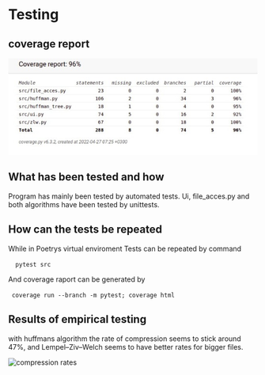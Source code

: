 # Testing

## coverage report

![test coverage](coverage6.jpeg)

## What has been tested and how

Program has mainly been tested by automated tests.
Ui, file_acces.py and both algorithms have been tested by unittests.

## How can the tests be repeated

While in Poetrys virtual enviroment
Tests can be repeated by command

````  pytest src````

And coverage raport can be generated by

```` coverage run --branch -m pytest; coverage html````

## Results of empirical testing

with huffmans algorithm the rate of compression seems to stick around 47%, and Lempel–Ziv–Welch seems to have better rates for bigger files.

![compression rates](compression_rates.jpeg)
